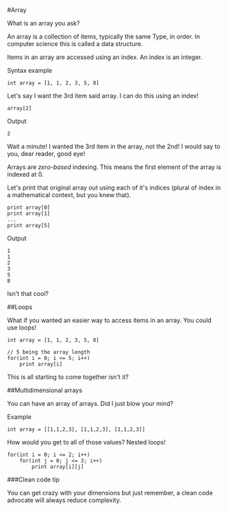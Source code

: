 #Array

What is an array you ask?

An array is a collection of items, typically the same Type, in order. In computer science this is called a data structure.

Items in an array are accessed using an index. An index is an integer.

Syntax example

	int array = [1, 1, 2, 3, 5, 8]

Let's say I want the 3rd item said array. I can do this using an index!

	array[2]

Output

	2

Wait a minute! I wanted the 3rd item in the array, not the 2nd! I would say to you, dear reader, good eye!

Arrays are *zero-based* indexing. This means the first element of the array is indexed at 0.

Let's print that original array out using each of it's indices (plural of index in a mathematical context, but you knew that).

	print array[0]
	print array[1]
	...
	print array[5]

Output

	1
	1
	2
	3
	5
	8

Isn't that cool?

##Loops

What if you wanted an easier way to access items in an array. You could use loops! 

	int array = [1, 1, 2, 3, 5, 8]

	// 5 being the array length
	for(int i = 0; i <= 5; i++)
		print array[i]

This is all starting to come together isn't it? 

##Multidimensional arrays

You can have an array of arrays. Did I just blow your mind?

Example

	int array = [[1,1,2,3], [1,1,2,3], [1,1,2,3]]

How would you get to all of those values? Nested loops!

	for(int i = 0; i <= 2; i++)
		for(int j = 0; j <= 3; i++)
			print array[i][j]

###Clean code tip

You can get crazy with your dimensions but just remember, a clean code advocate will always reduce complexity.
